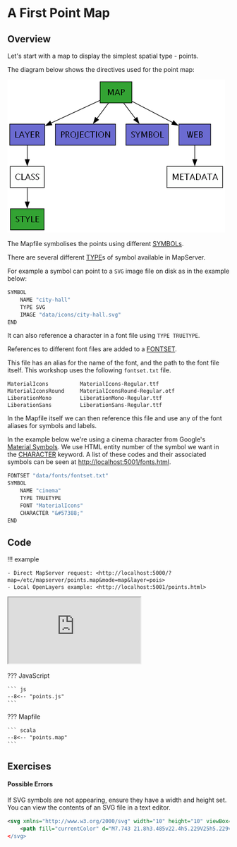# A First Point Map

## Overview

Let's start with a map to display the simplest spatial type - points. 

The diagram below shows the directives used for the point map:

![Mapfile classes used in the Points map](../assets/images/point-map-classes.png "Mapfile Classes")

The Mapfile symbolises the points using different [SYMBOLs](https://mapserver.org/mapfile/symbol.html). 

There are several different [TYPE](https://mapserver.org/mapfile/symbol.html#mapfile-symbol-type)s of symbol available in MapServer.

For example a symbol can point to a `SVG` image file
on disk as in the example below:

```scala
SYMBOL
    NAME "city-hall"
    TYPE SVG
    IMAGE "data/icons/city-hall.svg"
END
```

It can also reference a character in a font file using `TYPE TRUETYPE`. 

References to different font files are added to a [FONTSET](https://mapserver.org/mapfile/fontset.html).

This file has an alias for the name of the font, and the path to the font file itself. This workshop uses the following `fontset.txt` file.

```
MaterialIcons          MaterialIcons-Regular.ttf
MaterialIconsRound     MaterialIconsRound-Regular.otf
LiberationMono         LiberationMono-Regular.ttf
LiberationSans         LiberationSans-Regular.ttf
```

In the Mapfile itself we can then reference this file and use any of the font aliases for symbols and labels. 

In the example below we're using a
cinema character from Google's [Material Symbols](https://fonts.google.com/icons).
We use HTML entity number of the symbol we want in the [CHARACTER](https://mapserver.org/mapfile/symbol.html#mapfile-symbol-character) keyword.
A list of these codes and their associated symbols can be seen at [http://localhost:5001/fonts.html](http://localhost:5001/fonts.html).

```scala
FONTSET "data/fonts/fontset.txt"
SYMBOL
    NAME "cinema"
    TYPE TRUETYPE
    FONT "MaterialIcons"
    CHARACTER "&#57388;"
END
```

## Code

!!! example

    - Direct MapServer request: <http://localhost:5000/?map=/etc/mapserver/points.map&mode=map&layer=pois>
    - Local OpenLayers example: <http://localhost:5001/points.html>

<div class="map">
  <iframe src="https://geographika.github.io/getting-started-with-mapserver-demo/points.html"></iframe>
</div>

??? JavaScript

    ``` js
    --8<-- "points.js"
    ```

??? Mapfile

    ``` scala
    --8<-- "points.map"
    ```

## Exercises




#### Possible Errors

If SVG symbols are not appearing, ensure they have a width and height set. You can view the contents of an SVG file in a text editor.

```xml
<svg xmlns="http://www.w3.org/2000/svg" width="10" height="10" viewBox="0 0 50 50">
    <path fill="currentColor" d="M7.743 21.8h3.485v22.4h5.229V25h5.229v19.2h5.228...
</svg>
```
